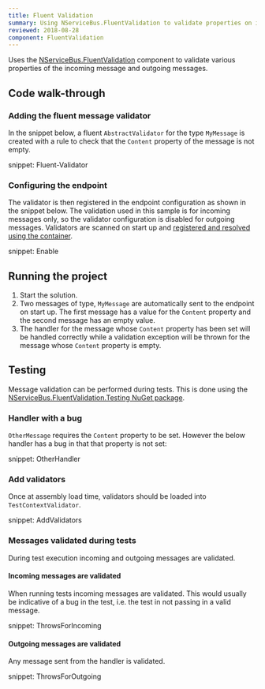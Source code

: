 ```yaml
---
title: Fluent Validation
summary: Using NServiceBus.FluentValidation to validate properties on incoming and outgoing messages
reviewed: 2018-08-28
component: FluentValidation
---
```


Uses the [NServiceBus.FluentValidation](/nservicebus/messaging/validation-fluentvalidation.md) component to validate various properties of the incoming message and outgoing messages.


## Code walk-through


### Adding the fluent message validator

In the snippet below, a fluent `AbstractValidator` for the type `MyMessage` is created with a rule to check that the `Content` property of the message is not empty. 

snippet: Fluent-Validator


### Configuring the endpoint

The validator is then registered in the endpoint configuration as shown in the snippet below. The validation used in this sample is for incoming messages only, so the validator configuration is disabled for outgoing messages. Validators are scanned on start up and [registered and resolved using the container](/nservicebus/messaging/validation-fluentvalidation.md#validator-scanning).

snippet: Enable


## Running the project

 1. Start the solution.
 1. Two messages of type, `MyMessage` are automatically sent to the endpoint on start up. The first message has a value  for the `Content` property and the second message has an empty value.
 1. The handler for the message whose `Content` property has been set will be handled correctly while a validation exception will be thrown for the message whose `Content` property is empty.


## Testing

Message validation can be performed during tests. This is done using the [NServiceBus.FluentValidation.Testing NuGet package](https://www.nuget.org/packages/NServiceBus.FluentValidation.Testing/).


### Handler with a bug

`OtherMessage` requires the `Content` property to be set. However the below handler has a bug in that that property is not set:

snippet: OtherHandler


### Add validators

Once at assembly load time, validators should be loaded into `TestContextValidator`.

snippet: AddValidators


### Messages validated during tests

During test execution incoming and outgoing messages are validated.


#### Incoming messages are validated

When running tests incoming messages are validated. This would usually be indicative of a bug in the test, i.e. the test in not passing in a valid message.

snippet: ThrowsForIncoming


#### Outgoing messages are validated

Any message sent from the handler is validated.

snippet: ThrowsForOutgoing



